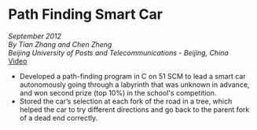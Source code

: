 # Path Finding Smart Car
_September 2012_  
_By Tian Zhang and Chen Zheng_  
_Beijing University of Posts and Telecommunications - Beijing, China_  
[Video](https://www.youtube.com/watch?v=o__GNC9X06M&feature=youtu.be)
* Developed a path-finding program in C on 51 SCM to lead a smart car autonomously going through a labyrinth that was unknown in advance, and won second prize (top 10%) in the school's competition.
* Stored the car’s selection at each fork of the road in a tree, which helped the car to try different directions and go back to the parent fork of a dead end correctly.

